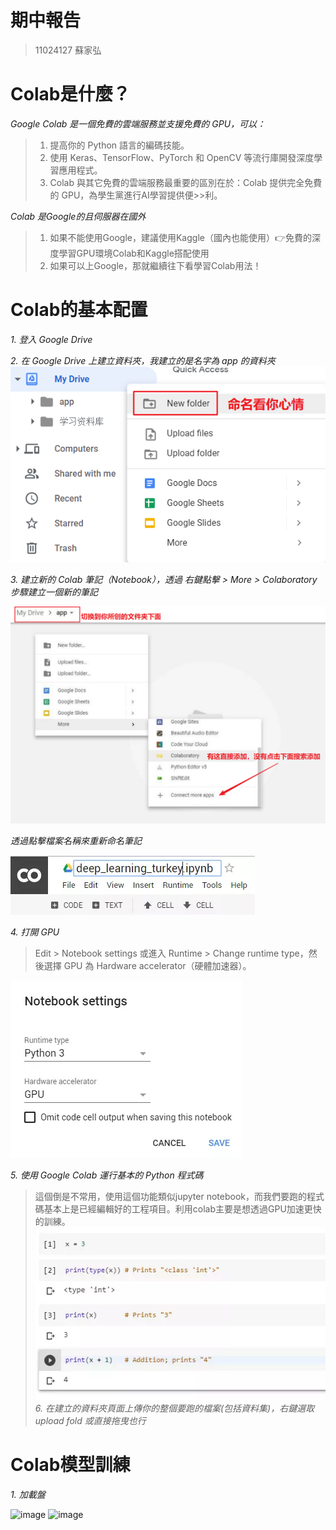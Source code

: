 # 期中報告
>11024127 蘇家弘

# Colab是什麼？
_Google Colab 是一個免費的雲端服務並支援免費的 GPU，可以：_
>1. 提高你的 Python 語言的編碼技能。
>2. 使用 Keras、TensorFlow、PyTorch 和 OpenCV 等流行庫開發深度學習應用程式。
>3. Colab 與其它免費的雲端服務最重要的區別在於：Colab 提供完全免費的 GPU，為學生黨進行AI學習提供便>>利。

_Colab 是Google的且伺服器在國外_
>1. 如果不能使用Google，建議使用Kaggle（國內也能使用）👉免費的深度學習GPU環境Colab和Kaggle搭配使用
>2. 如果可以上Google，那就繼續往下看學習Colab用法！

# Colab的基本配置
_1. 登入 Google Drive_

_2. 在 Google Drive 上建立資料夾，我建立的是名字為 app 的資料夾_
![image](ai.png/1538832-20190714224844251-1534150405.png)

_3. 建立新的 Colab 筆記（Notebook），透過 右鍵點擊 > More > Colaboratory 步驟建立一個新的筆記_

![image](ai.png/1538832-20190714225153623-189155043.png)

_透過點擊檔案名稱來重新命名筆記_

![image](ai.png/1538832-20190714225240840-1044399482.png)

_4. 打開 GPU_

>Edit > Notebook settings 或進入 Runtime > Change runtime type，然後選擇 GPU 為 Hardware accelerator（硬體加速器）。

![image](ai.png/1538832-20190714225413657-1785459503.png)

_5. 使用 Google Colab 運行基本的 Python 程式碼_

>這個倒是不常用，使用這個功能類似jupyter notebook，而我們要跑的程式碼基本上是已經編輯好的工程項目。利用colab主要是想透過GPU加速更快的訓練。
![image](ai.png/1538832-20190714225610556-1791273060.png)
_6. 在建立的資料夾頁面上傳你的整個要跑的檔案(包括資料集)，右鍵選取upload fold 或直接拖曳也行_

# Colab模型訓練
_1. 加載盤_

![image]()
![image]()
